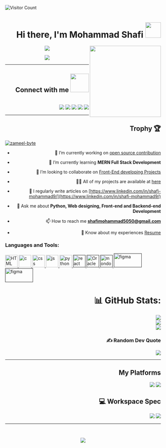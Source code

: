
![Visitor Count](https://profile-counter.glitch.me/ShafiMohammad09/count.svg)
<div style="text-align: right">


# Hi there, I'm Mohammad Shafi <img src="https://media.giphy.com/media/12oufCB0MyZ1Go/giphy.gif" width="50">
<img align='right' src="https://media.giphy.com/media/M9gbBd9nbDrOTu1Mqx/giphy.gif" width="230">

<p align="center">
<img src="https://readme-typing-svg.herokuapp.com?font=monospace&color=00ffd2&size=25&center=true&vCenter=true&lines=A+Passionate+Learner!;Open+Source+Contributor;I+Like+To+Tinker">
</p>

<p align="center"><img src="https://img.shields.io/github/followers/Zameel-Byte.svg?style=social&label=Follow&maxAge=2592000"></p>


----
## Connect with me <img src="https://media.giphy.com/media/LnQjpWaON8nhr21vNW/giphy.gif" width="60">
<br>
<a href=""><img src="https://img.shields.io/badge/Twitter-1DA1F2?style=for-the-badge&logo=twitter&logoColor=white"></a>
<a href="https://www.linkedin.com/in/shafi-mohammad9/"><img src="https://img.shields.io/badge/LinkedIn-0077B5?style=for-the-badge&logo=linkedin&logoColor=white"></a>
<a href=""><img src="	https://img.shields.io/badge/Reddit-FF4500?style=for-the-badge&logo=reddit&logoColor=white"></a>
<a href="mailto:shafimohammad5050@gmail.com"><img src="https://img.shields.io/badge/Gmail-D14836?style=for-the-badge&logo=gmail&logoColor=white"></a>
<a href=""><img src="https://img.shields.io/badge/Discord-7289DA?style=for-the-badge&logo=discord&logoColor=white"></a>

----

## Trophy 🏆  
<p align="left"> <a href="https://github.com/ryo-ma/github-profile-trophy"><img src="https://github-profile-trophy.vercel.app/?username=shafimohammad09" alt="zameel-byte" /></a> </p>

- 🔭 I’m currently working on [open source contribution ](https://education.github.com/globalcampus/exchange)

- 🌱 I’m currently learning **MERN Full Stack Development**

- 👯 I’m looking to collaborate on [Front-End developing Projects](https://github.com/ShafiMohammad09)

- 👨‍💻 All of my projects are available at [here](https://github.com/ShafiMohammad09?tab=repositories)

- 📝 I regularly write articles on [https://www.linkedin.com/in/shafi-mohammad9/](https://www.linkedin.com/in/shafi-mohammad9/)

- 💬 Ask me about **Python, Web designing, Front-end and Backend-end Development**

- 📫 How to reach me **shafimohammad5050@gmail.com**

- 📄 Know about my experiences [Resume]()



<h3 align="left">Languages and Tools:</h3>
<p align="left"> <a href="https://html.com/" target="_blank" rel="noreferrer"> <img src="https://cdn.worldvectorlogo.com/logos/html-1.svg" alt="HTML" width="40" height="40"/> </a> <a href="https://www.cprogramming.com/" target="_blank" rel="noreferrer"> <img src="https://cdn.worldvectorlogo.com/logos/c-1.svg" alt="c" width="40" height="40"/> </a> <a href="https://www.css3.com/" target="_blank" rel="noreferrer"> <img src="https://cdn.worldvectorlogo.com/logos/css-3.svg" alt="css" width="40" height="40"/> </a> <a href="https://www.javascript.com/" target="_blank" rel="noreferrer"> <img src="https://cdn.worldvectorlogo.com/logos/logo-javascript.svg" alt="js" width="40" height="40"/> </a> <a href="https://www.python.org/" target="_blank" rel="noreferrer"> <img src="https://cdn.worldvectorlogo.com/logos/python-4.svg" alt="python" width="40" height="40"/> </a> <a href="" target="_blank" rel="noreferrer"> <img src="https://cdn.worldvectorlogo.com/logos/react-1.svg" alt="react" width="40" height="40"/> </a> <a href="" target="_blank" rel="noreferrer"> <img src="https://cdn.worldvectorlogo.com/logos/oracle-3.svg" alt="Oracle" width="40" height="40"/> </a> <a href="" target="_blank" rel="noreferrer"> <img src="https://cdn.worldvectorlogo.com/logos/mongodb-icon-1.svg" alt="mondodb" width="40" height="40"/> </a> <a href="" target="_blank" rel="noreferrer"> <img src="https://cdn.worldvectorlogo.com/logos/figma-5.svg" alt="figma" width="90" height="45"/> </a> <a href="" target="_blank" rel="noreferrer"> <img src="https://cdn.worldvectorlogo.com/logos/django-community.svg" alt="figma" width="90" height="45"/> </a> </p>

# 📊 GitHub Stats:
![](https://github-readme-stats.vercel.app/api?username=shafimohammad09&theme=dark&hide_border=false&include_all_commits=false&count_private=false)<br/>
![](https://github-readme-streak-stats.herokuapp.com/?user=shafimohammad09&theme=dark&hide_border=false)<br/>
![](https://github-readme-stats.vercel.app/api/top-langs/?username=shafimohammad09&theme=dark&hide_border=false&include_all_commits=false&count_private=false&layout=compact)

### ✍️ Random Dev Quote
![](https://quotes-github-readme.vercel.app/api?type=horizontal&theme=radical)

----

## My Platforms

<img src ="https://img.shields.io/badge/Android-3DDC84?style=for-the-badge&logo=android&logoColor=white"> <img src ="https://img.shields.io/badge/Windows-0078D6?style=for-the-badge&logo=windows&logoColor=white">

## 💻 Workspace Spec
<img src ="https://img.shields.io/badge/Intel-Core_i5_10th-0071C5?style=for-the-badge&logo=intel&logoColor=white"> <img src ="https://img.shields.io/badge/NVIDIA-GTX1650-76B900?style=for-the-badge&logo=nvidia&logoColor=white">

----

<br>



<p align="center"><img src="https://i.ibb.co/0MZzJ2d/download.png" border="0"></p>
